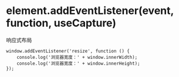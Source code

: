 # element.addEventListener(event, function, useCapture) 
响应式布局
```
window.addEventListener('resize', function () {
	console.log('浏览器宽度：' + window.innerWidth);
	console.log('浏览器宽度：' + window.innerHeight);
});
```